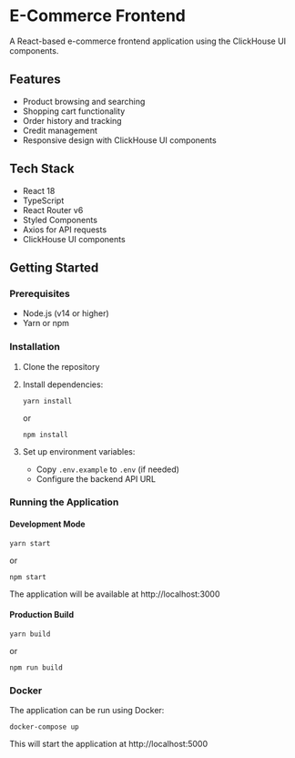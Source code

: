 # E-Commerce Frontend

A React-based e-commerce frontend application using the ClickHouse UI components.

## Features

- Product browsing and searching
- Shopping cart functionality
- Order history and tracking
- Credit management
- Responsive design with ClickHouse UI components

## Tech Stack

- React 18
- TypeScript
- React Router v6
- Styled Components
- Axios for API requests
- ClickHouse UI components

## Getting Started

### Prerequisites

- Node.js (v14 or higher)
- Yarn or npm

### Installation

1. Clone the repository
2. Install dependencies:

   ```
   yarn install
   ```

   or

   ```
   npm install
   ```

3. Set up environment variables:
   - Copy `.env.example` to `.env` (if needed)
   - Configure the backend API URL

### Running the Application

#### Development Mode

```
yarn start
```

or

```
npm start
```

The application will be available at http://localhost:3000

#### Production Build

```
yarn build
```

or

```
npm run build
```

### Docker

The application can be run using Docker:

```
docker-compose up
```

This will start the application at http://localhost:5000
